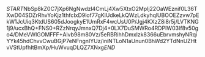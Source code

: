 $START$NbSp8kZ0C7jXp6NgNwdzl4CmLj4Xw5XtxO2Mplj22OaWEznif0L36TXwD04SDZrRhvYoKjz1thfcIxD9lof77gKlUdkeLkQWzLdkyhqlUBOOEZzvw7pEkW1JcUiq3KtdUS605dJoogkyE1UmRxF4wcUsU0P/Jgj4KXzZ8i8r5j/LVTKNG1j9/ucxBhQ+FNS0+RZzNrqyJmnxQ7Dj4+0LX7DuSMWRo4RDPIW03If8v50go4/DMeVWlGOMFFF+Aivb98m80Vz/5eRBRihhDmxlzk8366uEbrvmshyNRqiYYk45hdChvvCwuBGjP7eNFngnIYUz/iniNTLoN1aUnun0BhWd2YTdNnUZHtvVStUpfhItBmXp/HuWvuqDLQZ7XNxg$END$